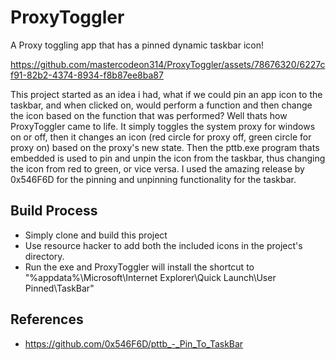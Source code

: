 # ProxyToggler
A Proxy toggling app that has a pinned dynamic taskbar icon!

https://github.com/mastercodeon314/ProxyToggler/assets/78676320/6227cf91-82b2-4374-8934-f8b87ee8ba87

This project started as an idea i had, what if we could pin an app icon to the taskbar, and when clicked on, would perform a function and then change the icon based on the function that was performed?
Well thats how ProxyToggler came to life. 
It simply toggles the system proxy for windows on or off, then it changes an icon (red circle for proxy off, green circle for proxy on) based on the proxy's new state.
Then the pttb.exe program thats embedded is used to pin and unpin the icon from the taskbar, thus changing the icon from red to green, or vice versa. 
I used the amazing release by 0x546F6D for the pinning and unpinning functionality for the taskbar.

## Build Process
+ Simply clone and build this project
+ Use resource hacker to add both the included icons in the project's directory.
+ Run the exe and ProxyToggler will install the shortcut to "%appdata%\Microsoft\Internet Explorer\Quick Launch\User Pinned\TaskBar\"

## References
- https://github.com/0x546F6D/pttb_-_Pin_To_TaskBar
